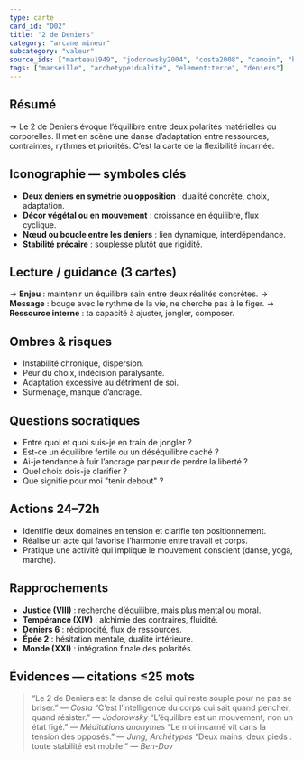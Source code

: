 ```yaml
---
type: carte
card_id: "D02"
title: "2 de Deniers"
category: "arcane mineur"
subcategory: "valeur"
source_ids: ["marteau1949", "jodorowsky2004", "costa2008", "camoin", "bendov2011", "delcamp", "nadolny2018", "jung", "meditations_anonymes", "nichols"]
tags: ["marseille", "archetype:dualité", "element:terre", "deniers"]
---
```


## Résumé
→ Le 2 de Deniers évoque l’équilibre entre deux polarités matérielles ou corporelles. Il met en scène une danse d’adaptation entre ressources, contraintes, rythmes et priorités. C’est la carte de la flexibilité incarnée.

## Iconographie — symboles clés
- **Deux deniers en symétrie ou opposition** : dualité concrète, choix, adaptation.
- **Décor végétal ou en mouvement** : croissance en équilibre, flux cyclique.
- **Nœud ou boucle entre les deniers** : lien dynamique, interdépendance.
- **Stabilité précaire** : souplesse plutôt que rigidité.

## Lecture / guidance (3 cartes)
→ **Enjeu** : maintenir un équilibre sain entre deux réalités concrètes.
→ **Message** : bouge avec le rythme de la vie, ne cherche pas à le figer.
→ **Ressource interne** : ta capacité à ajuster, jongler, composer.

## Ombres & risques
- Instabilité chronique, dispersion.
- Peur du choix, indécision paralysante.
- Adaptation excessive au détriment de soi.
- Surmenage, manque d’ancrage.

## Questions socratiques
- Entre quoi et quoi suis-je en train de jongler ?
- Est-ce un équilibre fertile ou un déséquilibre caché ?
- Ai-je tendance à fuir l’ancrage par peur de perdre la liberté ?
- Quel choix dois-je clarifier ?
- Que signifie pour moi "tenir debout" ?

## Actions 24–72h
- Identifie deux domaines en tension et clarifie ton positionnement.
- Réalise un acte qui favorise l’harmonie entre travail et corps.
- Pratique une activité qui implique le mouvement conscient (danse, yoga, marche).

## Rapprochements
- **Justice (VIII)** : recherche d’équilibre, mais plus mental ou moral.
- **Tempérance (XIV)** : alchimie des contraires, fluidité.
- **Deniers 6** : réciprocité, flux de ressources.
- **Épée 2** : hésitation mentale, dualité intérieure.
- **Monde (XXI)** : intégration finale des polarités.

## Évidences — citations ≤25 mots
> “Le 2 de Deniers est la danse de celui qui reste souple pour ne pas se briser.” — *Costa*
> “C’est l’intelligence du corps qui sait quand pencher, quand résister.” — *Jodorowsky*
> “L’équilibre est un mouvement, non un état figé.” — *Méditations anonymes*
> “Le moi incarné vit dans la tension des opposés.” — *Jung, Archétypes*
> “Deux mains, deux pieds : toute stabilité est mobile.” — *Ben-Dov*
